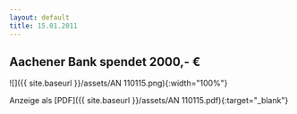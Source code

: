 ```yaml
---
layout: default
title: 15.01.2011
---
```


## Aachener Bank spendet 2000,- €

![]({{ site.baseurl }}/assets/AN 110115.png){:width="100%"}

Anzeige als [PDF]({{ site.baseurl }}/assets/AN 110115.pdf){:target="_blank"}
